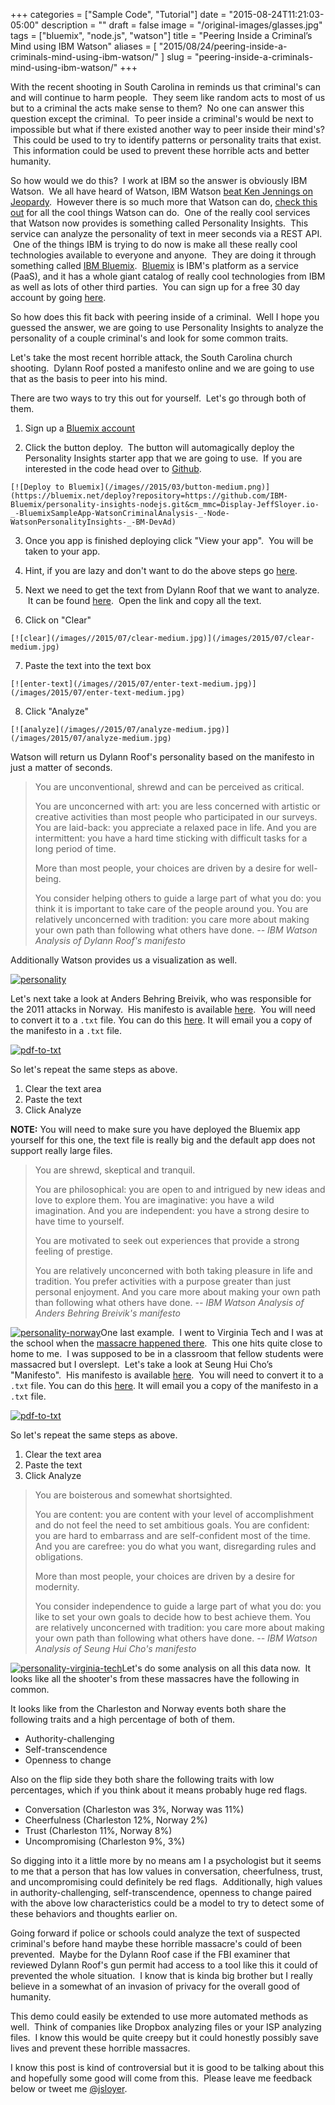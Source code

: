 +++
categories = ["Sample Code", "Tutorial"]
date = "2015-08-24T11:21:03-05:00"
description = ""
draft = false
image = "/original-images/glasses.jpg"
tags = ["bluemix", "node.js", "watson"]
title = "Peering Inside a Criminal’s Mind using IBM Watson"
aliases = [
    "2015/08/24/peering-inside-a-criminals-mind-using-ibm-watson/"
]
slug = "peering-inside-a-criminals-mind-using-ibm-watson/"
+++

With the recent shooting in South Carolina in reminds us that criminal's can and will continue to harm people.  They seem like random acts to most of us but to a criminal the acts make sense to them?  No one can answer this question except the criminal.  To peer inside a criminal's would be next to impossible but what if there existed another way to peer inside their mind's?  This could be used to try to identify patterns or personality traits that exist.  This information could be used to prevent these horrible acts and better humanity.<!-- more -->

So how would we do this?  I work at IBM so the answer is obviously IBM Watson.  We all have heard of Watson, IBM Watson [beat Ken Jennings on Jeopardy](http://blog.ted.com/how-did-supercomputer-watson-beat-jeopardy-champion-ken-jennings-experts-discuss/).  However there is so much more that Watson can do, [check this out](https://console.ng.bluemix.net/catalog?cm_mmc=Display-JeffSloyer.io-_-BluemixSampleApp-WatsonCriminalAnalysis-_-Node-WatsonPersonalityInsights-_-BM-DevAd) for all the cool things Watson can do.  One of the really cool services that Watson now provides is something called Personality Insights.  This service can analyze the personality of text in meer seconds via a REST API.  One of the things IBM is trying to do now is make all these really cool technologies available to everyone and anyone.  They are doing it through something called [IBM Bluemix](http://bluemix.net/?cm_mmc=Display-JeffSloyer.io-_-BluemixSampleApp-WatsonCriminalAnalysis-_-Node-WatsonPersonalityInsights-_-BM-DevAd).  [Bluemix](http://bluemix.net/?cm_mmc=Display-JeffSloyer.io-_-BluemixSampleApp-WatsonCriminalAnalysis-_-Node-WatsonPersonalityInsights-_-BM-DevAd) is IBM's platform as a service (PaaS), and it has a whole giant catalog of really cool technologies from IBM as well as lots of other third parties.  You can sign up for a free 30 day account by going [here](http://bluemix.net/?cm_mmc=Display-JeffSloyer.io-_-BluemixSampleApp-WatsonCriminalAnalysis-_-Node-WatsonPersonalityInsights-_-BM-DevAd).

So how does this fit back with peering inside of a criminal.  Well I hope you guessed the answer, we are going to use Personality Insights to analyze the personality of a couple criminal's and look for some common traits.

Let's take the most recent horrible attack, the South Carolina church shooting.  Dylann Roof posted a manifesto online and we are going to use that as the basis to peer into his mind.

There are two ways to try this out for yourself.  Let's go through both of them.




  1. Sign up a [Bluemix account](http://bluemix.net/?cm_mmc=Display-JeffSloyer.io-_-BluemixSampleApp-WatsonCriminalAnalysis-_-Node-WatsonPersonalityInsights-_-BM-DevAd)


  2. Click the button deploy.  The button will automagically deploy the Personality Insights starter app that we are going to use.  If you are interested in the code head over to [Github](https://github.com/IBM-Bluemix/personality-insights-nodejs).

    [![Deploy to Bluemix](/images//2015/03/button-medium.png)](https://bluemix.net/deploy?repository=https://github.com/IBM-Bluemix/personality-insights-nodejs.git&cm_mmc=Display-JeffSloyer.io-_-BluemixSampleApp-WatsonCriminalAnalysis-_-Node-WatsonPersonalityInsights-_-BM-DevAd)


  3. Once you app is finished deploying click "View your app".  You will be taken to your app.


  4. Hint, if you are lazy and don't want to do the above steps go [here](http://watson-um-demo.mybluemix.net).


  5. Next we need to get the text from Dylann Roof that we want to analyze.  It can be found [here](http://lastrhodesian.com/data/documents/rtf88.txt).  Open the link and copy all the text.


  6. Click on "Clear"

    [![clear](/images//2015/07/clear-medium.jpg)](/images/2015/07/clear-medium.jpg)


  7. Paste the text into the text box

    [![enter-text](/images//2015/07/enter-text-medium.jpg)](/images/2015/07/enter-text-medium.jpg)


  8. Click "Analyze"

    [![analyze](/images//2015/07/analyze-medium.jpg)](/images/2015/07/analyze-medium.jpg)


Watson will return us Dylann Roof's personality based on the manifesto in just a matter of seconds.


<blockquote>You are unconventional, shrewd and can be perceived as critical.

You are unconcerned with art: you are less concerned with artistic or creative activities than most people who participated in our surveys. You are laid-back: you appreciate a relaxed pace in life. And you are intermittent: you have a hard time sticking with difficult tasks for a long period of time.

More than most people, your choices are driven by a desire for well-being.

You consider helping others to guide a large part of what you do: you think it is important to take care of the people around you. You are relatively unconcerned with tradition: you care more about making your own path than following what others have done.<cite> -- IBM Watson Analysis of Dylann Roof's manifesto</cite></blockquote>


Additionally Watson provides us a visualization as well.

[![personality](/images//2015/07/personality-medium.jpg)](/images/2015/07/personality-medium.jpg)

Let's next take a look at Anders Behring Breivik, who was responsible for the 2011 attacks in Norway.  His manifesto is available [here](https://info.publicintelligence.net/AndersBehringBreivikManifesto.pdf).  You will need to convert it to a `.txt` file. You can do this [here](http://www.zamzar.com/convert/pdf-to-txt/). It will email you a copy of the manifesto in a `.txt` file.

[![pdf-to-txt](/images//2015/07/pdf-to-txt-medium.jpg)](/images/2015/07/pdf-to-txt-medium.jpg)

So let's repeat the same steps as above.

  1. Clear the text area
  2. Paste the text
  3. Click Analyze


**NOTE:** You will need to make sure you have deployed the Bluemix app yourself for this one, the text file is really big and the default app does not support really large files.


<blockquote>You are shrewd, skeptical and tranquil.

You are philosophical: you are open to and intrigued by new ideas and love to explore them. You are imaginative: you have a wild imagination. And you are independent: you have a strong desire to have time to yourself.

You are motivated to seek out experiences that provide a strong feeling of prestige.

You are relatively unconcerned with both taking pleasure in life and tradition. You prefer activities with a purpose greater than just personal enjoyment. And you care more about making your own path than following what others have done.  <cite> -- IBM Watson Analysis of Anders Behring Breivik's manifesto</cite></blockquote>


[![personality-norway](/images//2015/07/personality-norway-medium.jpg)](/images/2015/07/personality-norway-medium.jpg)One last example.  I went to Virginia Tech and I was at the school when the [massacre happened there](http://www.cnn.com/2013/10/31/us/virginia-tech-shootings-fast-facts/).  This one hits quite close to home to me.  I was supposed to be in a classroom that fellow students were massacred but I overslept.  Let's take a look at Seung Hui Cho’s "Manifesto".  His manifesto is available [here](https://schoolshooters.info/sites/default/files/cho_manifesto_1.1.pdf).  You will need to convert it to a `.txt` file. You can do this [here](http://www.zamzar.com/convert/pdf-to-txt/). It will email you a copy of the manifesto in a `.txt` file.

[![pdf-to-txt](/images//2015/07/pdf-to-txt-medium.jpg)](/images/2015/07/pdf-to-txt-medium.jpg)

So let's repeat the same steps as above.

  1. Clear the text area
  2. Paste the text
  3. Click Analyze




<blockquote>You are boisterous and somewhat shortsighted.

You are content: you are content with your level of accomplishment and do not feel the need to set ambitious goals. You are confident: you are hard to embarrass and are self-confident most of the time. And you are carefree: you do what you want, disregarding rules and obligations.

More than most people, your choices are driven by a desire for modernity.

You consider independence to guide a large part of what you do: you like to set your own goals to decide how to best achieve them. You are relatively unconcerned with tradition: you care more about making your own path than following what others have done. <cite> -- IBM Watson Analysis of Seung Hui Cho's manifesto</cite></blockquote>


[![personality-virginia-tech](/images/2015/07/personality-virginia-tech-medium.jpg)](/images/2015/07/personality-virginia-tech-medium.jpg)Let's do some analysis on all this data now.  It looks like all the shooter's from these massacres have the following in common.

It looks like from the Charleston and Norway events both share the following traits and a high percentage of both of them.

  * Authority-challenging
  * Self-transcendence
  * Openness to change


Also on the flip side they both share the following traits with low percentages, which if you think about it means probably huge red flags.


  * Conversation (Charleston was 3%, Norway was 11%)
  * Cheerfulness (Charleston 12%, Norway 2%)
  * Trust (Charleston 11%, Norway 8%)
  * Uncompromising (Charleston 9%, 3%)


So digging into it a little more by no means am I a psychologist but it seems to me that a person that has low values in conversation, cheerfulness, trust, and uncompromising could definitely be red flags.  Additionally, high values in authority-challenging, self-transcendence, openness to change paired with the above low characteristics could be a model to try to detect some of these behaviors and thoughts earlier on.

Going forward if police or schools could analyze the text of suspected criminal's before hand maybe these horrible massacre's could of been prevented.  Maybe for the Dylann Roof case if the FBI examiner that reviewed Dylann Roof's gun permit had access to a tool like this it could of prevented the whole situation.  I know that is kinda big brother but I really believe in a somewhat of an invasion of privacy for the overall good of humanity.

This demo could easily be extended to use more automated methods as well.  Think of companies like Dropbox analyzing files or your ISP analyzing files.  I know this would be quite creepy but it could honestly possibly save lives and prevent these horrible massacres.

I know this post is kind of controversial but it is good to be talking about this and hopefully some good will come from this.  Please leave me feedback below or tweet me [@jsloyer](http://twitter.com/jsloyer).
